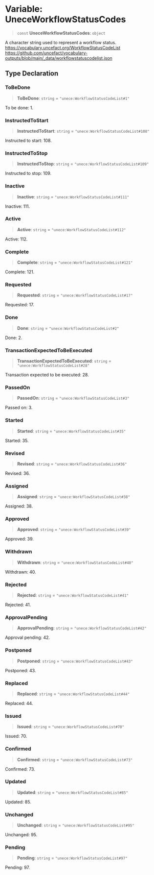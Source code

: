 # Variable: UneceWorkflowStatusCodes

> `const` **UneceWorkflowStatusCodes**: `object`

A character string used to represent a workflow status.
https://vocabulary.uncefact.org/WorkflowStatusCodeList
https://github.com/uncefact/vocabulary-outputs/blob/main/_data/workflowstatuscodelist.json

## Type Declaration

### ToBeDone

> **ToBeDone**: `string` = `"unece:WorkflowStatusCodeList#1"`

To be done: 1.

### InstructedToStart

> **InstructedToStart**: `string` = `"unece:WorkflowStatusCodeList#108"`

Instructed to start: 108.

### InstructedToStop

> **InstructedToStop**: `string` = `"unece:WorkflowStatusCodeList#109"`

Instructed to stop: 109.

### Inactive

> **Inactive**: `string` = `"unece:WorkflowStatusCodeList#111"`

Inactive: 111.

### Active

> **Active**: `string` = `"unece:WorkflowStatusCodeList#112"`

Active: 112.

### Complete

> **Complete**: `string` = `"unece:WorkflowStatusCodeList#121"`

Complete: 121.

### Requested

> **Requested**: `string` = `"unece:WorkflowStatusCodeList#17"`

Requested: 17.

### Done

> **Done**: `string` = `"unece:WorkflowStatusCodeList#2"`

Done: 2.

### TransactionExpectedToBeExecuted

> **TransactionExpectedToBeExecuted**: `string` = `"unece:WorkflowStatusCodeList#28"`

Transaction expected to be executed: 28.

### PassedOn

> **PassedOn**: `string` = `"unece:WorkflowStatusCodeList#3"`

Passed on: 3.

### Started

> **Started**: `string` = `"unece:WorkflowStatusCodeList#35"`

Started: 35.

### Revised

> **Revised**: `string` = `"unece:WorkflowStatusCodeList#36"`

Revised: 36.

### Assigned

> **Assigned**: `string` = `"unece:WorkflowStatusCodeList#38"`

Assigned: 38.

### Approved

> **Approved**: `string` = `"unece:WorkflowStatusCodeList#39"`

Approved: 39.

### Withdrawn

> **Withdrawn**: `string` = `"unece:WorkflowStatusCodeList#40"`

Withdrawn: 40.

### Rejected

> **Rejected**: `string` = `"unece:WorkflowStatusCodeList#41"`

Rejected: 41.

### ApprovalPending

> **ApprovalPending**: `string` = `"unece:WorkflowStatusCodeList#42"`

Approval pending: 42.

### Postponed

> **Postponed**: `string` = `"unece:WorkflowStatusCodeList#43"`

Postponed: 43.

### Replaced

> **Replaced**: `string` = `"unece:WorkflowStatusCodeList#44"`

Replaced: 44.

### Issued

> **Issued**: `string` = `"unece:WorkflowStatusCodeList#70"`

Issued: 70.

### Confirmed

> **Confirmed**: `string` = `"unece:WorkflowStatusCodeList#73"`

Confirmed: 73.

### Updated

> **Updated**: `string` = `"unece:WorkflowStatusCodeList#85"`

Updated: 85.

### Unchanged

> **Unchanged**: `string` = `"unece:WorkflowStatusCodeList#95"`

Unchanged: 95.

### Pending

> **Pending**: `string` = `"unece:WorkflowStatusCodeList#97"`

Pending: 97.
